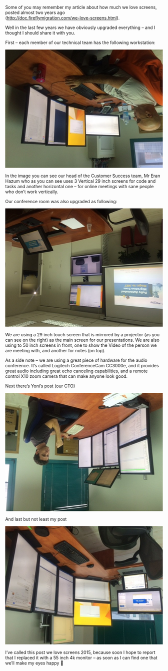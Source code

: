 ﻿Some of you may remember my article about how much we love screens, posted almost two years ago  
(http://doc.fireflymigration.com/we-love-screens.html).

Well in the last few years we have obviously upgraded everything – and I thought I should share it with you.

First – each member of our technical team has the following workstation:

![](IMG_2079-e1452782887779.jpg)

In the image you can see our head of the Customer Success team, Mr Eran Hazum who as you can see uses 3 Vertical 29 inch screens for code and tasks and another horizontal one – for online meetings with sane people who don’t work vertically.


Our conference room was also upgraded as following:

![](IMG_2081-e1452782973631.jpg)

We are using a 29 inch touch screen that is mirrored by a projector (as you can see on the right) as the main screen for our presentations. We are also using to 50 inch screens in front, one to show the Video of the person we are meeting with, and another for notes (on top).

As a side note – we are using a great piece of hardware for the audio conference.  It’s called Logitech ConferenceCam CC3000e, and it provides great audio including great echo canceling capabilities, and a remote control X10 zoom camera that can make anyone look good.

Next there’s Yoni’s post (our CTO)

![](IMG_2082-e1452783732228.jpg)

And last but not least my post

![](IMG_2083-e1452783762983.jpg)


I’ve called this post we love screens 2015, because soon I hope to report that I replaced it with a 55 inch 4k monitor – as soon as I can find one that we’ll make my eyes happy 🙂